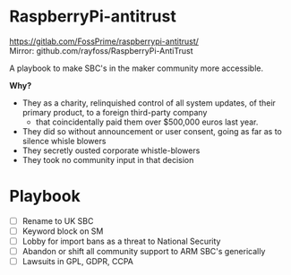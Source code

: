 # RaspberryPi-antitrust

https://gitlab.com/FossPrime/raspberrypi-antitrust/  
Mirror: github.com/rayfoss/RaspberryPi-AntiTrust

A playbook to make SBC's in the maker community more accessible.

**Why?**
- They as a charity, relinquished control of all system updates, of their primary product, to a foreign third-party company
  - that coincidentally paid them over $500,000 euros last year.
- They did so without announcement or user consent, going as far as to silence whisle blowers
- They secretly ousted corporate whistle-blowers
- They took no community input in that decision

# Playbook

- [ ] Rename to UK SBC
- [ ] Keyword block on SM
- [ ] Lobby for import bans as a threat to National Security
- [ ] Abandon or shift all community support to ARM SBC's generically
- [ ] Lawsuits in GPL, GDPR, CCPA
